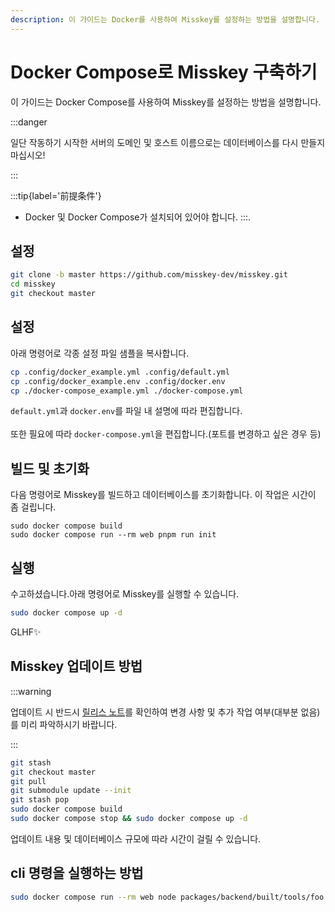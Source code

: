 ```yaml
---
description: 이 가이드는 Docker를 사용하여 Misskey를 설정하는 방법을 설명합니다.
---
```


# Docker Compose로 Misskey 구축하기

이 가이드는 Docker Compose를 사용하여 Misskey를 설정하는 방법을 설명합니다.

:::danger

일단 작동하기 시작한 서버의 도메인 및 호스트 이름으로는 데이터베이스를 다시 만들지 마십시오!

:::

:::tip{label='前提条件'}

- Docker 및 Docker Compose가 설치되어 있어야 합니다.
  :::.

## 설정

```sh
git clone -b master https://github.com/misskey-dev/misskey.git
cd misskey
git checkout master
```

## 설정

아래 명령어로 각종 설정 파일 샘플을 복사합니다.

```sh
cp .config/docker_example.yml .config/default.yml
cp .config/docker_example.env .config/docker.env
cp ./docker-compose_example.yml ./docker-compose.yml
```

`default.yml`과 `docker.env`를 파일 내 설명에 따라 편집합니다.\
\
또한 필요에 따라 `docker-compose.yml`을 편집합니다.(포트를 변경하고 싶은 경우 등)

## 빌드 및 초기화

다음 명령어로 Misskey를 빌드하고 데이터베이스를 초기화합니다.
이 작업은 시간이 좀 걸립니다.

```shell
sudo docker compose build
sudo docker compose run --rm web pnpm run init
```

## 실행

수고하셨습니다.아래 명령어로 Misskey를 실행할 수 있습니다.

```sh
sudo docker compose up -d
```

GLHF✨

## Misskey 업데이트 방법

:::warning

업데이트 시 반드시 [릴리스 노트](https://github.com/misskey-dev/misskey/blob/master/CHANGELOG.md)를 확인하여 변경 사항 및 추가 작업 여부(대부분 없음)를 미리 파악하시기 바랍니다.

:::

```sh
git stash
git checkout master
git pull
git submodule update --init
git stash pop
sudo docker compose build
sudo docker compose stop && sudo docker compose up -d
```

업데이트 내용 및 데이터베이스 규모에 따라 시간이 걸릴 수 있습니다.

## cli 명령을 실행하는 방법

```sh
sudo docker compose run --rm web node packages/backend/built/tools/foo bar
```
